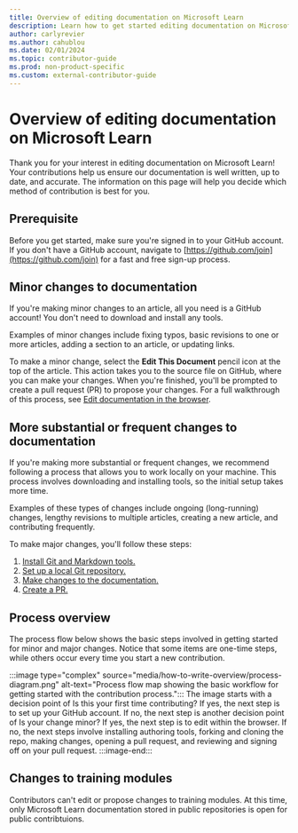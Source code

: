```yaml
---
title: Overview of editing documentation on Microsoft Learn
description: Learn how to get started editing documentation on Microsoft Learn, and learn how to choose the appropriate method for contribution.
author: carlyrevier
ms.author: cahublou
ms.date: 02/01/2024
ms.topic: contributor-guide
ms.prod: non-product-specific
ms.custom: external-contributor-guide
---
```


# Overview of editing documentation on Microsoft Learn

Thank you for your interest in editing documentation on Microsoft Learn! Your contributions help us ensure our documentation is well written, up to date, and accurate. The information on this page will help you decide which method of contribution is best for you.

## Prerequisite

Before you get started, make sure you're signed in to your GitHub account. If you don't have a GitHub account, navigate to [https://github.com/join](https://github.com/join) for a fast and free sign-up process.

## Minor changes to documentation

If you're making minor changes to an article, all you need is a GitHub account! You don't need to download and install any tools.

Examples of minor changes include fixing typos, basic revisions to one or more articles, adding a section to an article, or updating links.

To make a minor change, select the **Edit This Document** pencil icon at the top of the article. This action takes you to the source file on GitHub, where you can make your changes. When you're finished, you'll be prompted to create a pull request (PR) to propose your changes. For a full walkthrough of this process, see [Edit documentation in the browser](how-to-write-quick-edits.md).

## More substantial or frequent changes to documentation

If you're making more substantial or frequent changes, we recommend following a process that allows you to work locally on your machine. This process involves downloading and installing tools, so the initial setup takes more time.

Examples of these types of changes include ongoing (long-running) changes, lengthy revisions to multiple articles, creating a new article, and contributing frequently.

To make major changes, you'll follow these steps:

1. [Install Git and Markdown tools.](get-started-setup-tools.md)
1. [Set up a local Git repository.](get-started-setup-local.md)
1. [Make changes to the documentation.](how-to-write-major-edits.md)
1. [Create a PR.](create-pull-request.md)

## Process overview

The process flow below shows the basic steps involved in getting started for minor and major changes. Notice that some items are one-time steps, while others occur every time you start a new contribution.

:::image type="complex" source="media/how-to-write-overview/process-diagram.png" alt-text="Process flow map showing the basic workflow for getting started with the contribution process.":::
    The image starts with a decision point of Is this your first time contributing? If yes, the next step is to set up your GitHub account. If no, the next step is another decision point of Is your change minor? If yes, the next step is to edit within the browser. If no, the next steps involve installing authoring tools, forking and cloning the repo, making changes, opening a pull request, and reviewing and signing off on your pull request.
:::image-end:::

## Changes to training modules

Contributors can't edit or propose changes to training modules. At this time, only Microsoft Learn documentation stored in public repositories is open for public contribtuions.